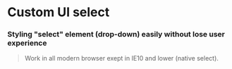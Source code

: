 Custom UI select
================

### Styling "select" element (drop-down) easily without lose user experience

>  Work in all modern browser exept in IE10 and lower (native select).


